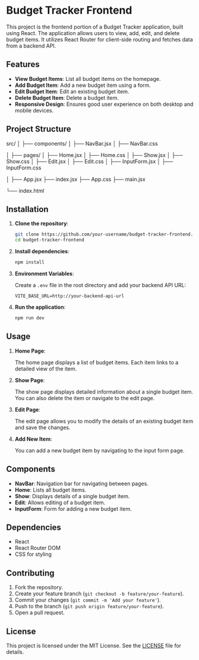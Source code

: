 # Budget Tracker Frontend

This project is the frontend portion of a Budget Tracker application, built using React. The application allows users to view, add, edit, and delete budget items. It utilizes React Router for client-side routing and fetches data from a backend API.

## Features

- **View Budget Items**: List all budget items on the homepage.
- **Add Budget Item**: Add a new budget item using a form.
- **Edit Budget Item**: Edit an existing budget item.
- **Delete Budget Item**: Delete a budget item.
- **Responsive Design**: Ensures good user experience on both desktop and mobile devices.

## Project Structure

src/
│
├── components/
│ ├── NavBar.jsx
│ ├── NavBar.css

│
├── pages/
│ ├── Home.jsx
│ ├── Home.css
│ ├── Show.jsx
│ ├── Show.css
│ ├── Edit.jsx
│ ├── Edit.css
│ ├── InputForm.jsx
│ ├── InputForm.css

│
├── App.jsx
├── index.jsx
├── App.css
├── main.jsx

└── index.html


## Installation

1. **Clone the repository**:

    ```bash
    git clone https://github.com/your-username/budget-tracker-frontend.git
    cd budget-tracker-frontend
    ```

2. **Install dependencies**:

    ```bash
    npm install
    ```

3. **Environment Variables**:

    Create a `.env` file in the root directory and add your backend API URL:

    ```env
    VITE_BASE_URL=http://your-backend-api-url
    ```

4. **Run the application**:

    ```bash
    npm run dev
    ```

## Usage

1. **Home Page**:

    The home page displays a list of budget items. Each item links to a detailed view of the item.

2. **Show Page**:

    The show page displays detailed information about a single budget item. You can also delete the item or navigate to the edit page.

3. **Edit Page**:

    The edit page allows you to modify the details of an existing budget item and save the changes.

4. **Add New Item**:

    You can add a new budget item by navigating to the input form page.

## Components

- **NavBar**: Navigation bar for navigating between pages.
- **Home**: Lists all budget items.
- **Show**: Displays details of a single budget item.
- **Edit**: Allows editing of a budget item.
- **InputForm**: Form for adding a new budget item.

## Dependencies

- React
- React Router DOM
- CSS for styling

## Contributing

1. Fork the repository.
2. Create your feature branch (`git checkout -b feature/your-feature`).
3. Commit your changes (`git commit -m 'Add your feature'`).
4. Push to the branch (`git push origin feature/your-feature`).
5. Open a pull request.

## License

This project is licensed under the MIT License. See the [LICENSE](LICENSE) file for details.


